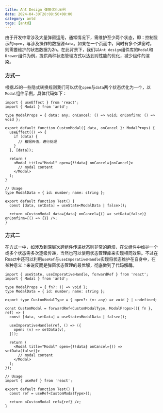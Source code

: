 ```yaml
---
title: Ant Design 弹窗优化示例
date: 2024-04-30T20:08:56+08:00
category: antd
tags: [antd]
---
```


由于开发中常涉及大量弹窗运用，通常情况下，需维护至少两个状态，即：控制显示的`open`，与涉及操作的数据源`data`。如果在一个页面中，同时有多个弹窗时，则需要维护的状态数据为2n。在此背景下，我们以`Ant design`组件库的`Modal`和`Drawer`组件为例，提供两种状态管理方式以达到对性能的优化，减少组件的渲染。


### 方式一

根据JS的一些隐式转换规则我们可以优化`open`与`data`两个状态优化为一个，以`Modal`组件示例，具体代码如下：

```tsx
import { useEffect } from 'react';
import { Modal } from 'antd';

type ModalProps = { data: any; onCancel: () => void; onConfirm: () => void };

export default function CustomModal({ data, onCancel }: ModalProps) {
  useEffect(() => {
    if (data) {
      // 根据传值，进行处理
    }
  }, [data]);

  return (
    <Modal title="Modal" open={!!data} onCancel={onCancel}>
      // modal content
    </Modal>
  );
}
```
```tsx
// Usage
type ModalData = { id: number; name: string };

export default function Test() {
  const [data, setData] = useState<ModalData | false>();

  return <CustomModal data={data} onCancel={() => setData(false)} onConfirm={() => {}} />;
}
```
### 方式二
在方式一中，如涉及到深层次跨组件传递状态则非常的麻烦，在父组件中维护一个或多个状态需多次逐级传递，当然也可以使用状态管理库来实现相同效果。不过在React中还可以利用`useRef`与`useImperativeHandle`实现将状态维护在自身中，在某种意义上来说反而是弹窗状态管理的最优解，彻底做到了代码解耦。

```tsx
import { useState, useImperativeHandle, forwardRef } from 'react';
import { Modal } from 'antd';

type ModalProps = { fn?: () => void };
type ModalData = { id: number; name: string };

export type CustomModalType = { open?: (v: any) => void } | undefined;

const CustomModal = forwardRef<CustomModalType, ModalProps>(({ fn }, ref) => {
  const [data, setData] = useState<ModalData | false>();

  useImperativeHandle(ref, () => ({
    open: (v) => setData(v),
  }));

  return (
    <Modal title="Modal" open={!!data} onCancel={() => setData(false)}>
      // modal content
    </Modal>
  );
});
```
```tsx
// Usage
import { useRef } from 'react';

export default function Test() {
  const ref = useRef<CustomModalType>();

  return <CustomModal ref={ref} />;
}
```

